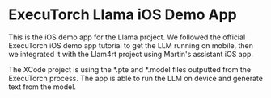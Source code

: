 # ExecuTorch Llama iOS Demo App

This is the iOS demo app for the Llama project. We followed the official ExecuTorch iOS demo app tutorial to get the LLM running on mobile, then we integrated it with the Llam4rt project using Martin's assistant iOS app.

The XCode project is using the *.pte and *.model files outputted from the ExecuTorch process. The app is able to run the LLM on device and generate text from the model.
